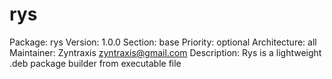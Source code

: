 # rys
Package: rys Version: 1.0.0 Section: base Priority: optional Architecture: all Maintainer: Zyntraxis zyntraxis@gmail.com Description: Rys is a lightweight .deb package builder from executable file
